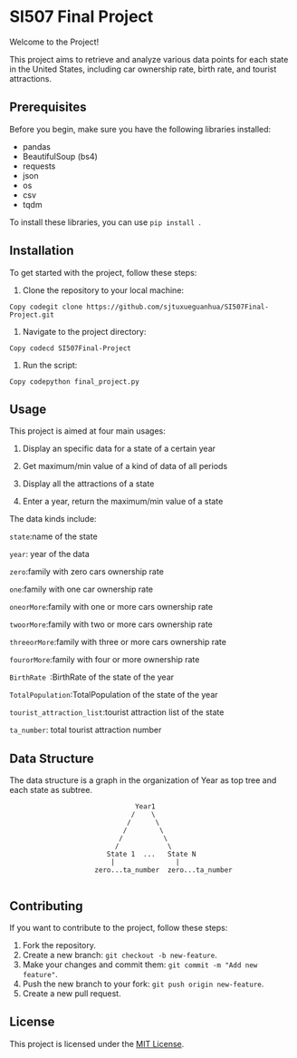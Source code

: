 # SI507 Final Project

Welcome to the Project!

This project aims to retrieve and analyze various data points for each state in the United States, including car ownership rate, birth rate, and tourist attractions.

## Prerequisites

Before you begin, make sure you have the following libraries installed:

- pandas
- BeautifulSoup (bs4)
- requests
- json
- os
- csv
- tqdm

To install these libraries, you can use `pip install `.

## Installation

To get started with the project, follow these steps:

1. Clone the repository to your local machine:

```shell
Copy codegit clone https://github.com/sjtuxueguanhua/SI507Final-Project.git
```

1. Navigate to the project directory:

```
Copy codecd SI507Final-Project
```

1. Run the script:

```
Copy codepython final_project.py
```

## Usage

This project is aimed at four main usages:

1. Display an specific data for a state of a certain year

2. Get maximum/min value of a kind of data of all periods

3. Display all the attractions of a state

4. Enter a year, return the maximum/min value of a state

The data kinds include:

`state`:name of the state

`year`: year of the data

`zero`:family with zero cars ownership rate

`one`:family with one car ownership rate

`oneorMore`:family with one or more cars ownership rate

`twoorMore`:family with two or more cars ownership rate

`threeorMore`:family with three or more cars ownership rate

`fourorMore`:family with four or more ownership rate

`BirthRate `:BirthRate of the state of the year

`TotalPopulation`:TotalPopulation of the state of the year

`tourist_attraction_list`:tourist attraction list of the state

`ta_number`: total tourist attraction number

## Data Structure

The data structure is a graph in the organization of Year as top tree and each state as subtree.

```shell
                               Year1
                              /    \
                             /      \
                            /        \
                           /          \
                          /            \
						State 1  ...   State N
  						 |               |
  					 zero...ta_number  zero...ta_number             


```



## Contributing

If you want to contribute to the project, follow these steps:

1. Fork the repository.
2. Create a new branch: `git checkout -b new-feature`.
3. Make your changes and commit them: `git commit -m "Add new feature"`.
4. Push the new branch to your fork: `git push origin new-feature`.
5. Create a new pull request.

## License

This project is licensed under the [MIT License](https://chat.openai.com/LICENSE).
